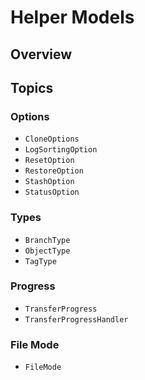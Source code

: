 # Helper Models

## Overview

## Topics

### Options

- ``CloneOptions``
- ``LogSortingOption``
- ``ResetOption``
- ``RestoreOption``
- ``StashOption``
- ``StatusOption``

### Types

- ``BranchType``
- ``ObjectType``
- ``TagType``

### Progress

- ``TransferProgress``
- ``TransferProgressHandler``

### File Mode

- ``FileMode``
